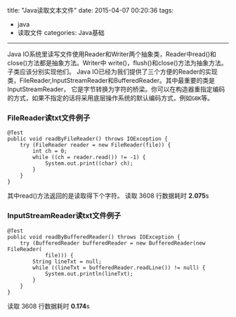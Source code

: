 title: "Java读取文本文件"
date: 2015-04-07 00:20:36
tags: 
- java
- 读取文件
categories: Java基础
---
Java IO系统里读写文件使用Reader和Writer两个抽象类，Reader中read()和close()方法都是抽象方法。Writer中 write()，flush()和close()方法为抽象方法。子类应该分别实现他们。
Java IO已经为我们提供了三个方便的Reader的实现类，FileReader,InputStreamReader和BufferedReader。其中最重要的类是InputStreamReader， 它是字节转换为字符的桥梁。你可以在构造器重指定编码的方式，如果不指定的话将采用底层操作系统的默认编码方式，例如`GBK`等。

### FileReader读txt文件例子

    @Test
    public void readByFileReader() throws IOException {
        try (FileReader reader = new FileReader(file)) {
            int ch = 0;
            while ((ch = reader.read()) != -1) {
                System.out.print((char) ch);
            }
        }
    }

其中read()方法返回的是读取得下个字符。
读取 3608 行数据耗时 **2.075**s

### InputStreamReader读txt文件例子

    @Test
    public void readByBufferedReader() throws IOException {
        try (BufferedReader bufferedReader = new BufferedReader(new FileReader(
                file))) {
            String lineTxt = null;
            while ((lineTxt = bufferedReader.readLine()) != null) {
                System.out.println(lineTxt);
            }
        }
    }
读取 3608 行数据耗时 **0.174**s